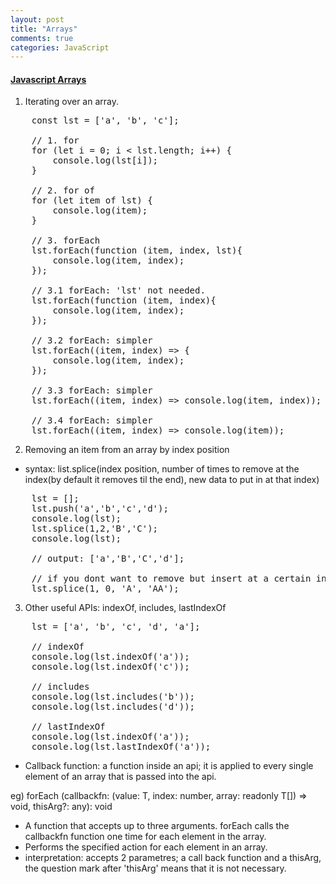 ```yaml
---
layout: post
title: "Arrays"
comments: true
categories: JavaScript
---
```


#### <u><b> Javascript Arrays </b></u>

1. Iterating over an array.
<pre>
    const lst = ['a', 'b', 'c'];

    // 1. for
    for (let i = 0; i < lst.length; i++) {
        console.log(lst[i]);
    }

    // 2. for of
    for (let item of lst) {
        console.log(item);
    }

    // 3. forEach
    lst.forEach(function (item, index, lst){
        console.log(item, index);
    });

    // 3.1 forEach: 'lst' not needed.
    lst.forEach(function (item, index){
        console.log(item, index);
    });

    // 3.2 forEach: simpler
    lst.forEach((item, index) => {
        console.log(item, index);
    });

    // 3.3 forEach: simpler
    lst.forEach((item, index) => console.log(item, index));

    // 3.4 forEach: simpler
    lst.forEach((item, index) => console.log(item));
</pre>

2. Removing an item from an array by index position

- syntax: list.splice(index position, number of times to remove at the index(by default it removes til the end), new data to put in at that index)
<pre>
    lst = [];
    lst.push('a','b','c','d');
    console.log(lst);
    lst.splice(1,2,'B','C');
    console.log(lst);

    // output: ['a','B','C','d'];

    // if you dont want to remove but insert at a certain index, put 0.
    lst.splice(1, 0, 'A', 'AA');
</pre>

3. Other useful APIs: indexOf, includes, lastIndexOf

<pre>
    lst = ['a', 'b', 'c', 'd', 'a'];

    // indexOf
    console.log(lst.indexOf('a'));
    console.log(lst.indexOf('c'));

    // includes
    console.log(lst.includes('b'));
    console.log(lst.includes('d'));

    // lastIndexOf
    console.log(lst.indexOf('a'));
    console.log(lst.lastIndexOf('a'));
</pre>

* Callback function: a function inside an api; it is applied to every single element of an array that is passed into the api.

eg) forEach (callbackfn: (value: T, index: number, array: readonly T[]) => void, thisArg?: any): void

- A function that accepts up to three arguments. forEach calls the callbackfn function one time for each element in the array.
- Performs the specified action for each element in an array.
- interpretation: accepts 2 parametres; a call back function and a thisArg, the question mark after 'thisArg' means that it is not necessary.